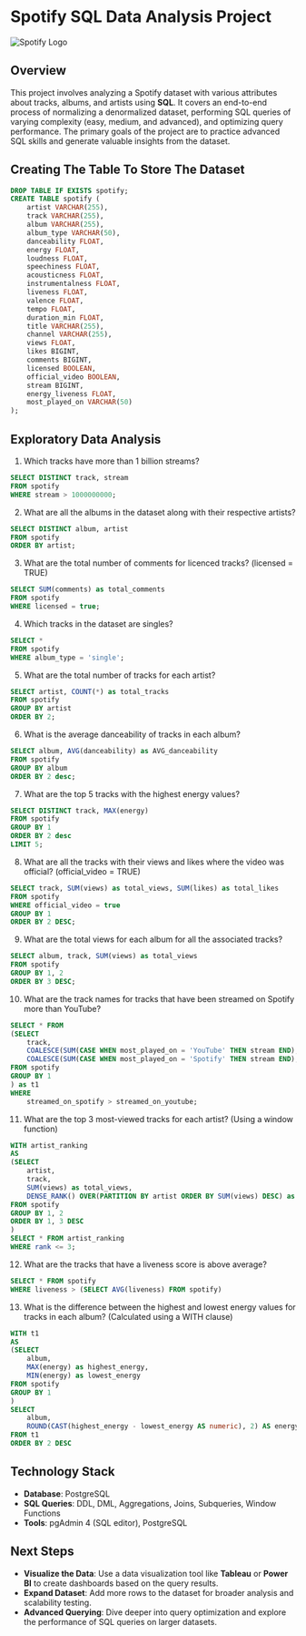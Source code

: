 # Spotify SQL Data Analysis Project

![Spotify Logo](https://github.com/najirh/najirh-Spotify-Data-Analysis-using-SQL/blob/main/spotify_logo.jpg=100x200)

## Overview
This project involves analyzing a Spotify dataset with various attributes about tracks, albums, and artists using **SQL**. It covers an end-to-end process of normalizing a denormalized dataset, performing SQL queries of varying complexity (easy, medium, and advanced), and optimizing query performance. The primary goals of the project are to practice advanced SQL skills and generate valuable insights from the dataset.

## Creating The Table To Store The Dataset
```sql
DROP TABLE IF EXISTS spotify;
CREATE TABLE spotify (
    artist VARCHAR(255),
    track VARCHAR(255),
    album VARCHAR(255),
    album_type VARCHAR(50),
    danceability FLOAT,
    energy FLOAT,
    loudness FLOAT,
    speechiness FLOAT,
    acousticness FLOAT,
    instrumentalness FLOAT,
    liveness FLOAT,
    valence FLOAT,
    tempo FLOAT,
    duration_min FLOAT,
    title VARCHAR(255),
    channel VARCHAR(255),
    views FLOAT,
    likes BIGINT,
    comments BIGINT,
    licensed BOOLEAN,
    official_video BOOLEAN,
    stream BIGINT,
    energy_liveness FLOAT,
    most_played_on VARCHAR(50)
);
```

## Exploratory Data Analysis
1. Which tracks have more than 1 billion streams?
```sql
SELECT DISTINCT track, stream
FROM spotify 
WHERE stream > 1000000000;
```

2. What are all the albums in the dataset along with their respective artists?
```sql
SELECT DISTINCT album, artist
FROM spotify 
ORDER BY artist;
```

3. What are the total number of comments for licenced tracks? (licensed = TRUE)
```sql
SELECT SUM(comments) as total_comments
FROM spotify 
WHERE licensed = true;
```
 
4. Which tracks in the dataset are singles?
```sql
SELECT * 
FROM spotify 
WHERE album_type = 'single';
```
5. What are the total number of tracks for each artist?
```sql
SELECT artist, COUNT(*) as total_tracks 
FROM spotify 
GROUP BY artist
ORDER BY 2;
```

6. What is the average danceability of tracks in each album?
```sql
SELECT album, AVG(danceability) as AVG_danceability 
FROM spotify 
GROUP BY album 
ORDER BY 2 desc;
```

7. What are the top 5 tracks with the highest energy values?
```sql
SELECT DISTINCT track, MAX(energy) 
FROM spotify 
GROUP BY 1
ORDER BY 2 desc
LIMIT 5; 
```

8. What are all the tracks with their views and likes where the video was official? (official_video = TRUE)
```sql
SELECT track, SUM(views) as total_views, SUM(likes) as total_likes
FROM spotify 
WHERE official_video = true 
GROUP BY 1 
ORDER BY 2 DESC;
```

9. What are the total views for each album for all the associated tracks?
```sql
SELECT album, track, SUM(views) as total_views
FROM spotify
GROUP BY 1, 2
ORDER BY 3 DESC;
```

10. What are the track names for tracks that have been streamed on Spotify more than YouTube?
```sql
SELECT * FROM
(SELECT 
	track, 
	COALESCE(SUM(CASE WHEN most_played_on = 'YouTube' THEN stream END),0) as streamed_on_youtube, 
	COALESCE(SUM(CASE WHEN most_played_on = 'Spotify' THEN stream END),0) as streamed_on_spotify 
FROM spotify 
GROUP BY 1
) as t1
WHERE 
	streamed_on_spotify > streamed_on_youtube; 
```

11. What are the top 3 most-viewed tracks for each artist? (Using a window function)
```sql
WITH artist_ranking 
AS
(SELECT 
	artist,
	track,
	SUM(views) as total_views,
	DENSE_RANK() OVER(PARTITION BY artist ORDER BY SUM(views) DESC) as rank
FROM spotify
GROUP BY 1, 2
ORDER BY 1, 3 DESC
)
SELECT * FROM artist_ranking 
WHERE rank <= 3;
```

12. What are the tracks that have a liveness score is above average? 
```sql
SELECT * FROM spotify
WHERE liveness > (SELECT AVG(liveness) FROM spotify)
```

13. What is the difference between the highest and lowest energy values for tracks in each album? (Calculated using a WITH clause)
```sql
WITH t1
AS
(SELECT
	album,
	MAX(energy) as highest_energy,
	MIN(energy) as lowest_energy
FROM spotify
GROUP BY 1
)
SELECT 
	album,
	ROUND(CAST(highest_energy - lowest_energy AS numeric), 2) AS energy_diff
FROM t1
ORDER BY 2 DESC
```

## Technology Stack
- **Database**: PostgreSQL
- **SQL Queries**: DDL, DML, Aggregations, Joins, Subqueries, Window Functions
- **Tools**: pgAdmin 4 (SQL editor), PostgreSQL
## Next Steps
- **Visualize the Data**: Use a data visualization tool like **Tableau** or **Power BI** to create dashboards based on the query results.
- **Expand Dataset**: Add more rows to the dataset for broader analysis and scalability testing.
- **Advanced Querying**: Dive deeper into query optimization and explore the performance of SQL queries on larger datasets.


